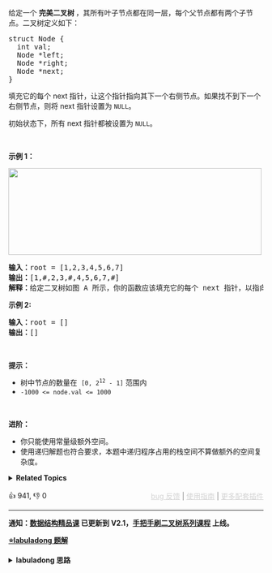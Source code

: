 <p>给定一个&nbsp;<strong>完美二叉树&nbsp;</strong>，其所有叶子节点都在同一层，每个父节点都有两个子节点。二叉树定义如下：</p>

<pre>
struct Node {
  int val;
  Node *left;
  Node *right;
  Node *next;
}</pre>

<p>填充它的每个 next 指针，让这个指针指向其下一个右侧节点。如果找不到下一个右侧节点，则将 next 指针设置为 <code>NULL</code>。</p>

<p>初始状态下，所有&nbsp;next 指针都被设置为 <code>NULL</code>。</p>

<p>&nbsp;</p>

<p><strong>示例 1：</strong></p>

<p><img alt="" src="https://assets.leetcode.com/uploads/2019/02/14/116_sample.png" style="height: 171px; width: 500px;" /></p>

<pre>
<b>输入：</b>root = [1,2,3,4,5,6,7]
<b>输出：</b>[1,#,2,3,#,4,5,6,7,#]
<b>解释：</b>给定二叉树如图 A 所示，你的函数应该填充它的每个 next 指针，以指向其下一个右侧节点，如图 B 所示。序列化的输出按层序遍历排列，同一层节点由 next 指针连接，'#' 标志着每一层的结束。
</pre>

<p>
 <meta charset="UTF-8" /></p>

<p><strong>示例 2:</strong></p>

<pre>
<b>输入：</b>root = []
<b>输出：</b>[]
</pre>

<p>&nbsp;</p>

<p><strong>提示：</strong></p>

<ul> 
 <li>树中节点的数量在
  <meta charset="UTF-8" />&nbsp;<code>[0, 2<sup>12</sup>&nbsp;- 1]</code>&nbsp;范围内</li> 
 <li><code>-1000 &lt;= node.val &lt;= 1000</code></li> 
</ul>

<p>&nbsp;</p>

<p><strong>进阶：</strong></p>

<ul> 
 <li>你只能使用常量级额外空间。</li> 
 <li>使用递归解题也符合要求，本题中递归程序占用的栈空间不算做额外的空间复杂度。</li> 
</ul>

<details><summary><strong>Related Topics</strong></summary>树 | 深度优先搜索 | 广度优先搜索 | 链表 | 二叉树</details><br>

<div>👍 941, 👎 0<span style='float: right;'><span style='color: gray;'><a href='https://github.com/labuladong/fucking-algorithm/discussions/939' target='_blank' style='color: lightgray;text-decoration: underline;'>bug 反馈</a> | <a href='https://mp.weixin.qq.com/s/NF8mmVyXVfC1ehdMOsO7Cw' target='_blank' style='color: lightgray;text-decoration: underline;'>使用指南</a> | <a href='https://labuladong.github.io/algo/images/others/%E5%85%A8%E5%AE%B6%E6%A1%B6.jpg' target='_blank' style='color: lightgray;text-decoration: underline;'>更多配套插件</a></span></span></div>

<div id="labuladong"><hr>

**通知：[数据结构精品课](https://aep.h5.xeknow.com/s/1XJHEO) 已更新到 V2.1，[手把手刷二叉树系列课程](https://aep.xet.tech/s/3YGcq3) 上线。**



<p><strong><a href="https://labuladong.github.io/article/slug.html?slug=populating-next-right-pointers-in-each-node" target="_blank">⭐️labuladong 题解</a></strong></p>
<details><summary><strong>labuladong 思路</strong></summary>

## 基本思路

> 本文有视频版：[二叉树/递归的框架思维（纲领篇）](https://www.bilibili.com/video/BV1nG411x77H)

前文 [手把手刷二叉树总结篇](https://labuladong.github.io/article/fname.html?fname=二叉树总结) 说过二叉树的递归分为「遍历」和「分解问题」两种思维模式，这道题需要用到「遍历」的思维。

你可以把二叉树的相邻节点抽象成一个「三叉树节点」，这样二叉树就变成了一棵「三叉树」，然后你去遍历这棵三叉树，把每个「三叉树节点」中的两个节点连接就行了：

![](https://labuladong.github.io/pictures/二叉树系列/3.png)

**详细题解：[东哥带你刷二叉树（思路篇）](https://labuladong.github.io/article/fname.html?fname=二叉树系列1)**

**标签：[二叉树](https://mp.weixin.qq.com/mp/appmsgalbum?__biz=MzAxODQxMDM0Mw==&action=getalbum&album_id=2121994699837177859)，[数据结构](https://mp.weixin.qq.com/mp/appmsgalbum?__biz=MzAxODQxMDM0Mw==&action=getalbum&album_id=1318892385270808576)**

## 解法代码

提示：🟢 标记的是我写的解法代码，🤖 标记的是 chatGPT 翻译的多语言解法代码。如有错误，可以 [点这里](https://github.com/labuladong/fucking-algorithm/issues/1113) 反馈和修正。

<div class="tab-panel"><div class="tab-nav">
<button data-tab-item="cpp" class="tab-nav-button btn " data-tab-group="default" onclick="switchTab(this)">cpp🤖</button>

<button data-tab-item="python" class="tab-nav-button btn " data-tab-group="default" onclick="switchTab(this)">python🤖</button>

<button data-tab-item="java" class="tab-nav-button btn active" data-tab-group="default" onclick="switchTab(this)">java🟢</button>

<button data-tab-item="go" class="tab-nav-button btn " data-tab-group="default" onclick="switchTab(this)">go🤖</button>

<button data-tab-item="javascript" class="tab-nav-button btn " data-tab-group="default" onclick="switchTab(this)">javascript🤖</button>
</div><div class="tab-content">
<div data-tab-item="cpp" class="tab-item " data-tab-group="default"><div class="highlight">

```cpp
// 注意：cpp 代码由 chatGPT🤖 根据我的 java 代码翻译，旨在帮助不同背景的读者理解算法逻辑。
// 本代码已经通过力扣的测试用例，应该可直接成功提交。

class Solution {
public:
    // 主函数
    Node* connect(Node* root) {
        if (root == nullptr) return nullptr;
        // 遍历「三叉树」，连接相邻节点
        traverse(root->left, root->right);
        return root;
    }

    // 三叉树遍历框架
    void traverse(Node* node1, Node* node2) {
        if (node1 == nullptr || node2 == nullptr) {
            return;
        }
        /**** 前序位置 ****/
        // 将传入的两个节点穿起来
        node1->next = node2;
        
        // 连接相同父节点的两个子节点
        traverse(node1->left, node1->right);
        traverse(node2->left, node2->right);
        // 连接跨越父节点的两个子节点
        traverse(node1->right, node2->left);
    }
};
```

</div></div>

<div data-tab-item="python" class="tab-item " data-tab-group="default"><div class="highlight">

```python
# 注意：python 代码由 chatGPT🤖 根据我的 java 代码翻译，旨在帮助不同背景的读者理解算法逻辑。
# 本代码已经通过力扣的测试用例，应该可直接成功提交。

# Definition for a Node.
# class Node:
#     def __init__(self, val = 0, left = None, right = None, next = None):
#         self.val = val
#         self.left = left
#         self.right = right
#         self.next = next

class Solution:
    # 主函数
    def connect(self, root: 'Node') -> 'Node':
        if not root:
            return

        # 遍历「三叉树」，连接相邻节点
        self.traverse(root.left, root.right)

        return root

    # 三叉树遍历框架
    def traverse(self, node1, node2):
        # 终止条件
        if not node1 or not node2:
            return
        # 将传入的两个节点穿起来
        node1.next = node2
        # 连接相同父节点的两个子节点
        self.traverse(node1.left, node1.right)
        self.traverse(node2.left, node2.right)
        # 连接跨越父节点的两个子节点
        self.traverse(node1.right, node2.left)
```

</div></div>

<div data-tab-item="java" class="tab-item active" data-tab-group="default"><div class="highlight">

```java
class Solution {
    // 主函数
    public Node connect(Node root) {
        if (root == null) return null;
        // 遍历「三叉树」，连接相邻节点
        traverse(root.left, root.right);
        return root;
    }

    // 三叉树遍历框架
    void traverse(Node node1, Node node2) {
        if (node1 == null || node2 == null) {
            return;
        }
        /**** 前序位置 ****/
        // 将传入的两个节点穿起来
        node1.next = node2;
        
        // 连接相同父节点的两个子节点
        traverse(node1.left, node1.right);
        traverse(node2.left, node2.right);
        // 连接跨越父节点的两个子节点
        traverse(node1.right, node2.left);
    }
}
```

</div></div>

<div data-tab-item="go" class="tab-item " data-tab-group="default"><div class="highlight">

```go
// 注意：go 代码由 chatGPT🤖 根据我的 java 代码翻译，旨在帮助不同背景的读者理解算法逻辑。
// 本代码已经通过力扣的测试用例，应该可直接成功提交。

func connect(root *Node) *Node {
    if root == nil {
        return nil
    }
    // 二叉树层序遍历框架
    q := make([]*Node, 0)
    q = append(q, root)
    for len(q) > 0 {
        sz := len(q)
        // 遍历一层
        var pre *Node
        for i := 0; i < sz; i++ {
            cur := q[0]
            q = q[1:]
            // 链接当前层所有节点的 next 指针
            if pre != nil {
                pre.Next = cur
            }
            pre = cur
            // 将下一层节点装入队列
            if cur.Left != nil {
                q = append(q, cur.Left)
            }
            if cur.Right != nil {
                q = append(q, cur.Right)
            }
        }
    }
    return root
}
```

</div></div>

<div data-tab-item="javascript" class="tab-item " data-tab-group="default"><div class="highlight">

```javascript
// 注意：javascript 代码由 chatGPT🤖 根据我的 java 代码翻译，旨在帮助不同背景的读者理解算法逻辑。
// 本代码已经通过力扣的测试用例，应该可直接成功提交。

var connect = function(root) {
    if (root === null) {
        return null;
    }
    // 二叉树层序遍历框架
    const q = [];
    q.push(root);
    while (q.length > 0) {
        const sz = q.length;
        // 遍历一层
        let pre = null;
        for (let i = 0; i < sz; i++) {
            const cur = q.shift();
            // 链接当前层所有节点的 next 指针
            if (pre !== null) {
                pre.next = cur;
            }
            pre = cur;
            // 将下一层节点装入队列
            if (cur.left !== null) {
                q.push(cur.left);
            }
            if (cur.right !== null) {
                q.push(cur.right);
            }
        }
    }
    return root;
};
```

</div></div>
</div></div>

**类似题目**：
  - [114. 二叉树展开为链表 🟠](/problems/flatten-binary-tree-to-linked-list)
  - [117. 填充每个节点的下一个右侧节点指针 II 🟠](/problems/populating-next-right-pointers-in-each-node-ii)
  - [226. 翻转二叉树 🟢](/problems/invert-binary-tree)
  - [剑指 Offer 27. 二叉树的镜像 🟢](/problems/er-cha-shu-de-jing-xiang-lcof)

</details>
</div>





